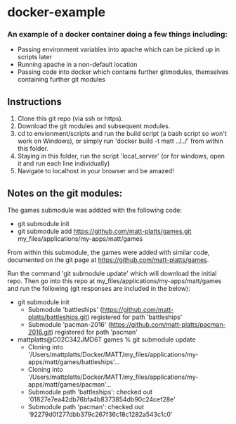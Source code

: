 # docker-example

### An example of a docker container doing a few things including:

- Passing environment variables into apache which can be picked up in scripts later
- Running apache in a non-default location
- Passing code into docker which contains further gitmodules, themselves containing further git modules

## Instructions

1. Clone this git repo (via ssh or https).
2. Download the git modules and subsequent modules.
3. cd to envionment/scripts and run the build script (a bash script so won't work on Windows), or simply run 'docker build -t matt ../../' from within this folder.
4. Staying in this folder, run the script 'local_server' (or for windows, open it and run each line individually)
5. Navigate to localhost in your browser and be amazed!


## Notes on the git modules:

The games submodule was addded with the following code:

- git submodule init
- git submodule add https://github.com/matt-platts/games.git my_files/applications/my-apps/matt/games

From within this submodule, the games were added with similar code, documented on the git page at https://github.com/matt-platts/games.

Run the command 'git submodule update' which will download the initial repo.
Then go into this repo at my_files/applications/my-apps/matt/games and run the following (git responses are included in the below):

- git submodule init
  - Submodule 'battleships' (https://github.com/matt-platts/battleships.git) registered for path 'battleships'
  - Submodule 'pacman-2016' (https://github.com/matt-platts/pacman-2016.git) registered for path 'pacman'
- mattplatts@C02C342JMD6T games % git submodule update
  - Cloning into '/Users/mattplatts/Docker/MATT/my_files/applications/my-apps/matt/games/battleships'...
  - Cloning into '/Users/mattplatts/Docker/MATT/my_files/applications/my-apps/matt/games/pacman'...
  - Submodule path 'battleships': checked out '01827e7ea42db76bfa4b8373854db90c24cef28e'
  - Submodule path 'pacman': checked out '92279d0f277dbb379c267f36c18c1282a543c1c0'

